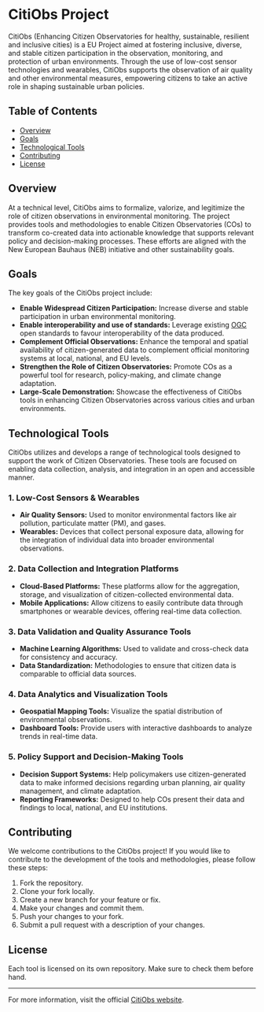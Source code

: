 # CitiObs Project

CitiObs (Enhancing Citizen Observatories for healthy, sustainable, resilient and inclusive cities) is a EU Project aimed at fostering inclusive, diverse, and stable citizen participation in the observation, monitoring, and protection of urban environments. Through the use of low-cost sensor technologies and wearables, CitiObs supports the observation of air quality and other environmental measures, empowering citizens to take an active role in shaping sustainable urban policies.

## Table of Contents

- [Overview](#overview)
- [Goals](#goals)
- [Technological Tools](#technological-tools)
- [Contributing](#contributing)
- [License](#license)

## Overview

At a technical level, CitiObs aims to formalize, valorize, and legitimize the role of citizen observations in environmental monitoring. The project provides tools and methodologies to enable Citizen Observatories (COs) to transform co-created data into actionable knowledge that supports relevant policy and decision-making processes. These efforts are aligned with the New European Bauhaus (NEB) initiative and other sustainability goals.

## Goals

The key goals of the CitiObs project include:

- **Enable Widespread Citizen Participation:** Increase diverse and stable participation in urban environmental monitoring.
- **Enable interoperability and use of standards:** Leverage existing [OGC](https://ogc.org) open standards to favour interoperability of the data produced.
- **Complement Official Observations:** Enhance the temporal and spatial availability of citizen-generated data to complement official monitoring systems at local, national, and EU levels.
- **Strengthen the Role of Citizen Observatories:** Promote COs as a powerful tool for research, policy-making, and climate change adaptation.
- **Large-Scale Demonstration:** Showcase the effectiveness of CitiObs tools in enhancing Citizen Observatories across various cities and urban environments.

## Technological Tools

CitiObs utilizes and develops a range of technological tools designed to support the work of Citizen Observatories. These tools are focused on enabling data collection, analysis, and integration in an open and accessible manner.

### 1. **Low-Cost Sensors & Wearables**
   - **Air Quality Sensors:** Used to monitor environmental factors like air pollution, particulate matter (PM), and gases.
   - **Wearables:** Devices that collect personal exposure data, allowing for the integration of individual data into broader environmental observations.

### 2. **Data Collection and Integration Platforms**
   - **Cloud-Based Platforms:** These platforms allow for the aggregation, storage, and visualization of citizen-collected environmental data.
   - **Mobile Applications:** Allow citizens to easily contribute data through smartphones or wearable devices, offering real-time data collection.

### 3. **Data Validation and Quality Assurance Tools**
   - **Machine Learning Algorithms:** Used to validate and cross-check data for consistency and accuracy.
   - **Data Standardization:** Methodologies to ensure that citizen data is comparable to official data sources.

### 4. **Data Analytics and Visualization Tools**
   - **Geospatial Mapping Tools:** Visualize the spatial distribution of environmental observations.
   - **Dashboard Tools:** Provide users with interactive dashboards to analyze trends in real-time data.

### 5. **Policy Support and Decision-Making Tools**
   - **Decision Support Systems:** Help policymakers use citizen-generated data to make informed decisions regarding urban planning, air quality management, and climate adaptation.
   - **Reporting Frameworks:** Designed to help COs present their data and findings to local, national, and EU institutions.

## Contributing

We welcome contributions to the CitiObs project! If you would like to contribute to the development of the tools and methodologies, please follow these steps:

1. Fork the repository.
2. Clone your fork locally.
3. Create a new branch for your feature or fix.
4. Make your changes and commit them.
5. Push your changes to your fork.
6. Submit a pull request with a description of your changes.

## License

Each tool is licensed on its own repository. Make sure to check them before hand.

---

For more information, visit the official [CitiObs website](https://citiobs.eu/).
